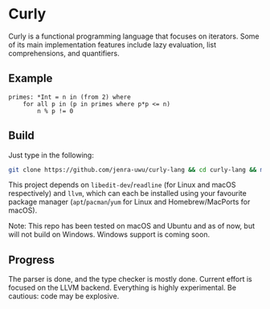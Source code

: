 # Curly
Curly is a functional programming language that focuses on iterators. Some of its main implementation features include lazy evaluation, list comprehensions, and quantifiers.

## Example
```
primes: *Int = n in (from 2) where
    for all p in (p in primes where p*p <= n)
        n % p != 0
```

## Build
Just type in the following:
```bash
git clone https://github.com/jenra-uwu/curly-lang && cd curly-lang && make
```
This project depends on `libedit-dev`/`readline` (for Linux and macOS respectively) and `llvm`, which can each be installed using your favourite package manager (`apt`/`pacman`/`yum` for Linux and Homebrew/MacPorts for macOS).

Note: This repo has been tested on macOS and Ubuntu and as of now, but will not build on Windows. Windows support is coming soon.

## Progress
The parser is done, and the type checker is mostly done. Current effort is focused on the LLVM backend. Everything is highly experimental. Be cautious: code may be explosive.
